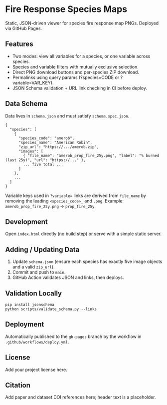 # Fire Response Species Maps

Static, JSON-driven viewer for species fire response map PNGs. Deployed via GitHub Pages.

## Features
- Two modes: view all variables for a species, or one variable across species.
- Species and variable filters with mutually exclusive selection.
- Direct PNG download buttons and per-species ZIP download.
- Permalinks using query params (?species=CODE or ?variable=VAR_KEY).
- JSON Schema validation + URL link checking in CI before deploy.

## Data Schema
Data lives in `schema.json` and must satisfy `schema.spec.json`.

```
{
  "species": [
    {
      "species_code": "amerob",
      "species_name": "American Robin",
      "zip_url": "https://.../amerob.zip",
      "images": [
        { "file_name": "amerob_prop_fire_25y.png", "label": "% burned (last 25y)", "url": "https://..." },
        ... five total ...
      ]
    },
    ...
  ]
}
```

Variable keys used in `?variable=` links are derived from `file_name` by removing the leading `<species_code>_` and `.png`. Example: `amerob_prop_fire_25y.png` -> `prop_fire_25y`.

## Development
Open `index.html` directly (no build step) or serve with a simple static server.

## Adding / Updating Data
1. Update `schema.json` (ensure each species has exactly five image objects and a valid `zip_url`).
2. Commit and push to `main`.
3. GitHub Action validates JSON and links, then deploys.

## Validation Locally
```
pip install jsonschema
python scripts/validate_schema.py --links
```

## Deployment
Automatically published to the `gh-pages` branch by the workflow in `.github/workflows/deploy.yml`.

## License
Add your project license here.

## Citation
Add paper and dataset DOI references here; header text is a placeholder.
